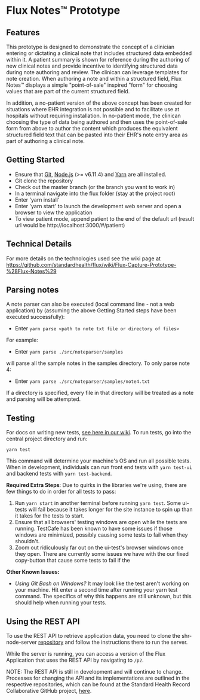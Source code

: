 # Flux Notes&trade; Prototype


## Features
This prototype is designed to demonstrate the concept of a clinician entering or dictating a clinical note that includes structured data embedded within it. A patient summary is shown for reference during the authoring of new clinical notes and provide incentive to identifying structured data during note authoring and review. The clinican can leverage templates for note creation. When authoring a note and within a structured field, Flux Notes&trade; displays a simple "point-of-sale" inspired "form" for choosing values that are part of the current structured field.

In addition, a no-patient version of the above concept has been created for situations where EHR integration is not possible and to facilitate use at hospitals without requiring installation. In no-patient mode, the clinican choosing the type of data being authored and then uses the point-of-sale form from above to author the content which produces the equivalent structured field text that can be pasted into their EHR's note entry area as part of authoring a clinical note.


## Getting Started

* Ensure that [Git](https://git-scm.com/downloads), [Node.js](https://nodejs.org/en/) (>= v6.11.4) and [Yarn](https://yarnpkg.com/en/docs/install) are all installed.
* Git clone the repository
* Check out the master branch (or the branch you want to work in)
* In a terminal navigate into the flux folder (stay at the project root)
* Enter 'yarn install'
* Enter 'yarn start' to launch the development web server and open a browser to view the application
* To view patient mode, append patient to the end of the default url (result url would be http://localhost:3000/#/patient)


## Technical Details

For more details on the technologies used see the wiki page at https://github.com/standardhealth/flux/wiki/Flux-Capture-Prototype-%28Flux-Notes%29


## Parsing notes

A note parser can also be executed (local command line - not a web application) by (assuming the above Getting Started steps have been executed successfully):

* Enter `yarn parse <path to note txt file or directory of files>`

For example:
* Enter `yarn parse ./src/noteparser/samples`

will parse all the sample notes in the samples directory. To only parse note 4:
* Enter `yarn parse ./src/noteparser/samples/note4.txt`

If a directory is specified, every file in that directory will be treated as a note and parsing will be attempted.


## Testing

For docs on writing new tests, [see here in our wiki](https://github.com/standardhealth/flux/wiki/Testing#writing-tests). To run tests, go into the central project directory and run:

```
yarn test
```

This command will determine your machine's OS and run all possible tests. When in development, individuals can run front end tests with `yarn test-ui` and backend tests with `yarn test-backend`.

**Required Extra Steps**: Due to quirks in the libraries we're using, there are few things to do in order for all tests to pass:

1. Run `yarn start` in another terminal before running `yarn test`. Some ui-tests will fail because it takes longer for the site instance to spin up than it takes for the tests to start.
2. Ensure that all browsers' testing windows are open while the tests are running. TestCafe has been known to have some issues if those windows are minimized, possibly causing some tests to fail when they shouldn't.
3. Zoom out ridiculously far out on the ui-test's browser windows once they open. There are currently some issues we have with the our fixed copy-button that cause some tests to fail if the

**Other Known Issues:**

- *Using Git Bash on Windows?* It may look like the test aren't working on your machine. Hit enter a second time after running your yarn test command. The specifics of why this happens are still unknown, but this should help when running your tests.


## Using the REST API

To use the REST API to retrieve application data, you need to clone the shr-node-server [repository](https://github.com/standardhealth/shr-node-server) and follow the instructions there to run the server.

While the server is running, you can access a version of the Flux Application that uses the REST API by navigating to `/p2`.

NOTE: The REST API is still in development and will continue to change. Processes for changing the API and its implementations are outlined in the respective repositories, which can be found at the Standard Health Record Collaborative GitHub project, [here](https://github.com/standardhealth).
